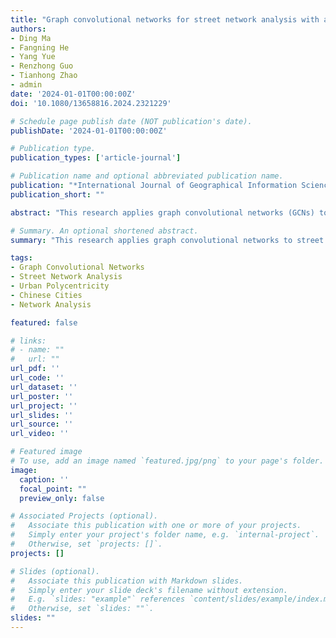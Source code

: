 ```yaml
---
title: "Graph convolutional networks for street network analysis with a case study of urban polycentricity in Chinese cities (2024)"
authors:
- Ding Ma
- Fangning He
- Yang Yue
- Renzhong Guo
- Tianhong Zhao
- admin
date: '2024-01-01T00:00:00Z'
doi: '10.1080/13658816.2024.2321229'

# Schedule page publish date (NOT publication's date).
publishDate: '2024-01-01T00:00:00Z'

# Publication type.
publication_types: ['article-journal']

# Publication name and optional abbreviated publication name.
publication: "*International Journal of Geographical Information Science*"
publication_short: ""

abstract: "This research applies graph convolutional networks (GCNs) to street network analysis with a specific focus on urban polycentricity in Chinese cities. We develop a novel GCN-based framework that can effectively capture the complex spatial relationships in street networks and identify polycentric structures. The methodology is validated using data from multiple Chinese cities, demonstrating superior performance compared to traditional network analysis methods in detecting urban centers and understanding urban spatial structure."

# Summary. An optional shortened abstract.
summary: "This research applies graph convolutional networks to street network analysis with a focus on urban polycentricity in Chinese cities."

tags:
- Graph Convolutional Networks
- Street Network Analysis
- Urban Polycentricity
- Chinese Cities
- Network Analysis

featured: false

# links:
# - name: ""
#   url: ""
url_pdf: ''
url_code: ''
url_dataset: ''
url_poster: ''
url_project: ''
url_slides: ''
url_source: ''
url_video: ''

# Featured image
# To use, add an image named `featured.jpg/png` to your page's folder. 
image:
  caption: ''
  focal_point: ""
  preview_only: false

# Associated Projects (optional).
#   Associate this publication with one or more of your projects.
#   Simply enter your project's folder name, e.g. `internal-project`.
#   Otherwise, set `projects: []`.
projects: []

# Slides (optional).
#   Associate this publication with Markdown slides.
#   Simply enter your slide deck's filename without extension.
#   E.g. `slides: "example"` references `content/slides/example/index.md`.
#   Otherwise, set `slides: ""`.
slides: ""
---
```

